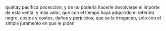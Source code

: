 quiétay pacífica pocección; y de no poderia hacerle devolverse el importe de esta venta, y más valor, que con el tiempo haya adquirido el referido negro, costos y costos, daños y perjuicios, que se le irrogacen, solo con el simple juramento en que le piden
